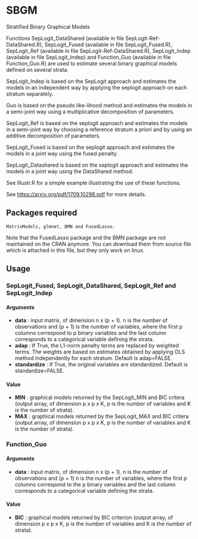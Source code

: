 # SBGM
Stratified Binary Graphical Models

Functions SepLogit_DataShared (available in file SepLogit-Ref-DataShared.R), SepLogit_Fused (available in file SepLogit_Fused.R),  SepLogit_Ref (available in file SepLogit-Ref-DataShared.R), SepLogit_Indep (available in file SepLogit_Indep) and Function_Guo (available in file Function_Guo.R) are used to estimate several binary graphical models defined on several strata.

SepLogit_Indep is based on the SepLogit approach and estimates the models in an independent way by applying the seplogit approach on each stratum separately.

Guo is based on the pseudo like-lihood method and estimates the models in a semi-joint way using a multiplicative decomposition of parameters.

SepLogit_Ref is based on the seplogit approach and estimates the models in a semi-joint way by choosing a reference stratum a priori and by using an additive decomposition of parameters.

SepLogit_Fused is based on the seplogit approach and estimates the models in a joint way using the fused penalty.

SepLogit_Datashared is based on the seplogit approach and estimates the models in a joint way using the DataShared method.

See Illustr.R for a simple example illustrating the use of these functions.

See https://arxiv.org/pdf/1709.10298.pdf for more details.
## Packages required 


```
MatrixModels, glmnet, BMN and FusedLasso.
```
Note that the FusedLasso package and the BMN package are not maintained on the CRAN anymore. You can download them from source file which is attached in this file, but they only work on linux.



## Usage
### SepLogit_Fused, SepLogit_DataShared, SepLogit_Ref and SepLogit_Indep
#### Arguments
* **data**        : input matrix, of dimension n x (p + 1). n is the number of observations and (p + 1) is the number of variables, where                     the first p columns correspond to p binary variables and the last column corresponds to a categorical variable                           defining the strata.
* **adap**        : If True, the L1-norm penalty terms are replaced by weighted terms. The weights are based on estimates obtained by                         applying OLS method independently for each stratum. Default is adap=FALSE.
* **standardize** : If True, the original variables are standardized. Default is standardize=FALSE.

#### Value
* **MIN**         : graphical models returned by the SepLogit_MIN and BIC critera (output array, of dimension p x p x K, p is the number of variables and K is the number of strata).  
* **MAX**         : graphical models returned by the SepLogit_MAX and BIC critera (output array, of dimension p x p x K, p is the number of variables and K is the number of strata).

### Function_Guo
#### Arguments
* **data**        : input matrix, of dimension n x (p + 1). n is the number of observations and (p + 1) n is the number of variables,                         where the first p columns correspond to the p binary variables and the last column corresponds to a categorical                           variable defining the strata.

#### Value
* **BIC**         : graphical models returned by BIC criterion (output array, of dimension p x p x K, p is the number of variables and K is the number of strata).

